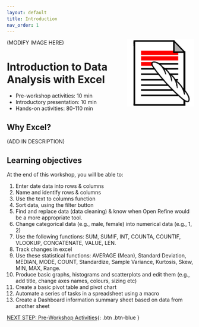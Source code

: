 ```yaml
---
layout: default
title: Introduction 
nav_order: 1
---
```

<img src="images/taguette-logo.png" style="float:right;width:180px;height:180px;"> (MODIFY IMAGE HERE)

# Introduction to Data Analysis with Excel

- Pre-workshop activities: 10 min 
- Introductory presentation: 10 min
- Hands-on activities: 80-110 min

## Why Excel? 
(ADD IN DESCRIPTION)

## Learning objectives

At the end of this workshop, you will be able to:
1. Enter date data into rows & columns
2. Name and identify rows & columns
3. Use the text to columns function
4. Sort data, using the filter button
5. Find and replace data (data cleaning) & know when Open Refine would be a more appropriate tool.
6. Change categorical data (e.g., male, female) into numerical data (e.g., 1, 2)
7. Use the following functions: SUM, SUMIF, INT, COUNTA, COUNTIF, VLOOKUP, CONCATENATE, VALUE, LEN.
8. Track changes in excel
9. Use these statistical functions: AVERAGE (Mean), Standard Deviation, MEDIAN, MODE, COUNT, Standardize, Sample Variance, Kurtosis, Skew, MIN, MAX, Range. 
10. Produce basic graphs, histograms and scatterplots and edit them (e.g., add title, change axes names, colours, sizing etc)
11. Create a basic pivot table and pivot chart
12. Automate a series of tasks in a spreadsheet using a macro
13. Create a Dashboard information summary sheet based on data from another sheet

[NEXT STEP: Pre-Workshop Activities](pre-workshop.html){: .btn .btn-blue }

